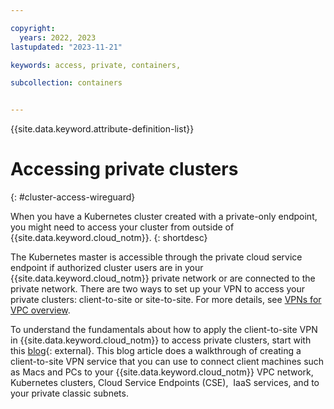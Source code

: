 ```yaml
---

copyright: 
  years: 2022, 2023
lastupdated: "2023-11-21"

keywords: access, private, containers,

subcollection: containers


---
```


{{site.data.keyword.attribute-definition-list}}






# Accessing private clusters
{: #cluster-access-wireguard}


When you have a Kubernetes cluster created with a private-only endpoint, you might need to access your cluster from outside of {{site.data.keyword.cloud_notm}}. 
{: shortdesc}

The Kubernetes master is accessible through the private cloud service endpoint if authorized cluster users are in your {{site.data.keyword.cloud_notm}} private network or are connected to the private network. There are two ways to set up your VPN to access your private clusters: client-to-site or site-to-site. For more details, see [VPNs for VPC overview](/docs/vpc?topic=vpc-vpn-overview). 

To understand the fundamentals about how to apply the client-to-site VPN in {{site.data.keyword.cloud_notm}} to access private clusters, start with this [blog](https://community.ibm.com/community/user/cloud/blogs/neela-shah/2023/11/17/on-the-go-client-to-site-vpc-vpn-to-the-rescue){: external}. This blog article does a walkthrough of creating a client-to-site VPN service that you can use to connect client machines such as Macs and PCs to your {{site.data.keyword.cloud_notm}} VPC network, Kubernetes clusters, Cloud Service Endpoints (CSE),  IaaS services, and to your private classic subnets.  

